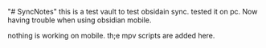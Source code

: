"# SyncNotes" 
this is a test vault to test obsidain sync.
tested it on pc. 
Now having trouble when using obsidian mobile.

nothing is working on mobile.
th;e mpv scripts are added here.

